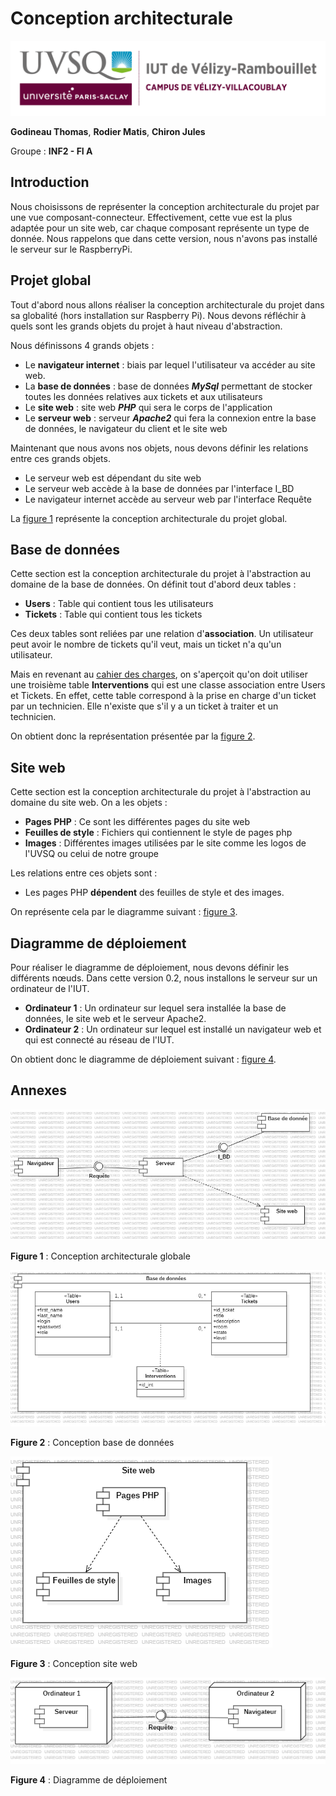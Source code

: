 # Conception architecturale

![logo_uvsq](../annexes/logo_uvsq.png)

**Godineau Thomas**, **Rodier Matis**, **Chiron Jules**

Groupe : **INF2 - FI A**

## Introduction

Nous choisissons de représenter la conception architecturale du projet par une vue composant-connecteur. Effectivement, cette vue est la plus adaptée pour un site web, car chaque composant représente un type de donnée. Nous rappelons que dans cette version, nous n'avons pas installé le serveur sur le RaspberryPi.

## Projet global

Tout d'abord nous allons réaliser la conception architecturale du projet dans sa globalité (hors installation sur Raspberry Pi). Nous devons réfléchir à quels sont les grands objets du projet à haut niveau d'abstraction.

Nous définissons 4 grands objets :

- Le **navigateur internet** : biais par lequel l'utilisateur va accéder au site web.
- La **base de données** : base de données ***MySql*** permettant de stocker toutes les données relatives aux tickets et aux utilisateurs
- Le **site web** : site web ***PHP*** qui sera le corps de l'application
- Le **serveur web** : serveur ***Apache2*** qui fera la connexion entre la base de données, le navigateur du client et le site web

Maintenant que nous avons nos objets, nous devons définir les relations entre ces grands objets.

- Le serveur web est dépendant du site web
- Le serveur web accède à la base de données par l'interface I_BD
- Le navigateur internet accède au serveur web par l'interface Requête

La [figure 1](#figure1) représente la conception architecturale du projet global.

## Base de données

Cette section est la conception architecturale du projet à l'abstraction au domaine de la base de données. On définit tout d'abord deux tables :

- **Users** : Table qui contient tous les utilisateurs
- **Tickets** : Table qui contient tous les tickets

Ces deux tables sont reliées par une relation d'**association**. Un utilisateur peut avoir le nombre de tickets qu'il veut, mais un ticket n'a qu'un utilisateur.

Mais en revenant au [cahier des charges](../Analyse/cahier_des_charges.md), on s'aperçoit qu'on doit utiliser une troisième table **Interventions** qui est une classe association entre Users et Tickets. En effet, cette table correspond à la prise en charge d'un ticket par un technicien. Elle n'existe que s'il y a un ticket à traiter et un technicien.

On obtient donc la représentation présentée par la [figure 2](#figure2).

## Site web

Cette section est la conception architecturale du projet à l'abstraction au domaine du site web. On a les objets :

- **Pages PHP** : Ce sont les différentes pages du site web
- **Feuilles de style** : Fichiers qui contiennent le style de pages php
- **Images** : Différentes images utilisées par le site comme les logos de l'UVSQ ou celui de notre groupe

Les relations entre ces objets sont :

- Les pages PHP **dépendent** des feuilles de style et des images.

On représente cela par le diagramme suivant : [figure 3](#figure3).

## Diagramme de déploiement

Pour réaliser le diagramme de déploiement, nous devons définir les différents nœuds. Dans cette version 0.2, nous installons le serveur sur un ordinateur de l'IUT.

- **Ordinateur 1** : Un ordinateur sur lequel sera installée la base de données, le site web et le serveur Apache2.
- **Ordinateur 2** : Un ordinateur sur lequel est installé un navigateur web et qui est connecté au réseau de l'IUT.

On obtient donc le diagramme de déploiement suivant : [figure 4](#figure4).

## Annexes

![figure1_conception_globale](../annexes/figure_conception_globale.png)

**Figure 1** : Conception architecturale globale <a id="figure1"></a>

![figure2_conception_bd](../annexes/figure_conception_bd.png)

**Figure 2** : Conception base de données <a id="figure2"></a>

![figure3_conception_web](../annexes/figure_conception_web.png)

**Figure 3** : Conception site web <a id="figure3"></a>

![figure4_conception_web](../annexes/figure_diagramme_deploiement.png)

**Figure 4** : Diagramme de déploiement <a id="figure4"></a>
